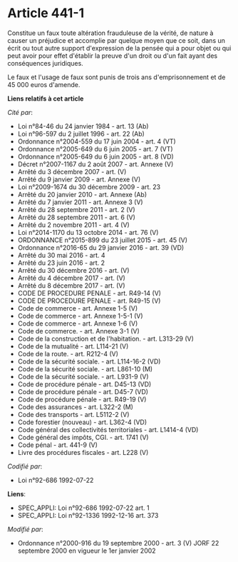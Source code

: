 # Article 441-1

Constitue un faux toute altération frauduleuse de la vérité, de nature à causer un préjudice et accomplie par quelque moyen
que ce soit, dans un écrit ou tout autre support d'expression de la pensée qui a pour objet ou qui peut avoir pour effet
d'établir la preuve d'un droit ou d'un fait ayant des conséquences juridiques.

Le faux et l'usage de faux sont punis de trois ans d'emprisonnement et de 45 000 euros d'amende.

**Liens relatifs à cet article**

_Cité par_:

  - Loi n°84-46 du 24 janvier 1984 - art. 13 (Ab)
  - Loi n°96-597 du 2 juillet 1996 - art. 22 (Ab)
  - Ordonnance n°2004-559 du 17 juin 2004 - art. 4 (VT)
  - Ordonnance n°2005-649 du 6 juin 2005 - art. 7 (VT)
  - Ordonnance n°2005-649 du 6 juin 2005 - art. 8 (VD)
  - Décret n°2007-1167 du 2 août 2007 - art. Annexe (V)
  - Arrêté du 3 décembre 2007 - art. (V)
  - Arrêté du 9 janvier 2009 - art. Annexe (V)
  - Loi n°2009-1674 du 30 décembre 2009 - art. 23
  - Arrêté du 20 janvier 2010 - art. Annexe (Ab)
  - Arrêté du 7 janvier 2011 - art. Annexe 3 (V)
  - Arrêté du 28 septembre 2011 - art. 2 (V)
  - Arrêté du 28 septembre 2011 - art. 6 (V)
  - Arrêté du 2 novembre 2011 - art. 4 (V)
  - Loi n°2014-1170 du 13 octobre 2014 - art. 76 (V)
  - ORDONNANCE n°2015-899 du 23 juillet 2015 - art. 45 (V)
  - Ordonnance n°2016-65 du 29 janvier 2016 - art. 39 (VD)
  - Arrêté du 30 mai 2016 - art. 4
  - Arrêté du 23 juin 2016 - art. 2
  - Arrêté du 30 décembre 2016 - art. (V)
  - Arrêté du 4 décembre 2017 - art. (V)
  - Arrêté du 8 décembre 2017 - art. (V)
  - CODE DE PROCEDURE PENALE - art. R49-14 (V)
  - CODE DE PROCEDURE PENALE - art. R49-15 (V)
  - Code de commerce - art. Annexe 1-5 (V)
  - Code de commerce - art. Annexe 1-5-1 (V)
  - Code de commerce - art. Annexe 1-6 (V)
  - Code de commerce. - art. Annexe 3-1 (V)
  - Code de la construction et de l'habitation. - art. L313-29 (V)
  - Code de la mutualité - art. L114-21 (V)
  - Code de la route. - art. R212-4 (V)
  - Code de la sécurité sociale. - art. L114-16-2 (VD)
  - Code de la sécurité sociale. - art. L861-10 (M)
  - Code de la sécurité sociale. - art. L931-9 (V)
  - Code de procédure pénale - art. D45-13 (VD)
  - Code de procédure pénale - art. D45-7 (VD)
  - Code de procédure pénale - art. R49-19 (V)
  - Code des assurances - art. L322-2 (M)
  - Code des transports - art. L5112-2 (V)
  - Code forestier (nouveau) - art. L362-4 (VD)
  - Code général des collectivités territoriales - art. L1414-4 (VD)
  - Code général des impôts, CGI. - art. 1741 (V)
  - Code pénal - art. 441-9 (V)
  - Livre des procédures fiscales - art. L228 (V)

_Codifié par_:

  - Loi n°92-686 1992-07-22

**Liens**:

  - SPEC_APPLI: Loi n°92-686 1992-07-22 art. 1
  - SPEC_APPLI: Loi n°92-1336 1992-12-16 art. 373

_Modifié par_:

  - Ordonnance n°2000-916 du 19 septembre 2000 - art. 3 (V) JORF 22 septembre 2000 en vigueur le 1er janvier 2002
